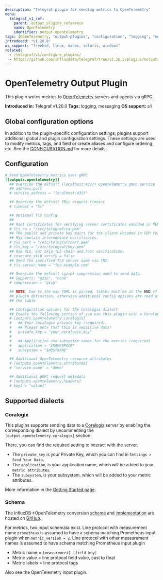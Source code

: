 ```yaml
---
description: "Telegraf plugin for sending metrics to OpenTelemetry"
menu:
  telegraf_v1_ref:
    parent: output_plugins_reference
    name: OpenTelemetry
    identifier: output-opentelemetry
tags: [OpenTelemetry, "output-plugins", "configuration", "logging", "messaging"]
introduced: "v1.20.0"
os_support: "freebsd, linux, macos, solaris, windows"
related:
  - /telegraf/v1/configure_plugins/
  - https://github.com/influxdata/telegraf/tree/v1.36.2/plugins/outputs/opentelemetry/README.md, OpenTelemetry Plugin Source
---
```


# OpenTelemetry Output Plugin

This plugin writes metrics to [OpenTelemetry](https://opentelemetry.io) servers and agents
via gRPC.

**Introduced in:** Telegraf v1.20.0
**Tags:** logging, messaging
**OS support:** all

[opentelemetry]: https://opentelemetry.io

## Global configuration options <!-- @/docs/includes/plugin_config.md -->

In addition to the plugin-specific configuration settings, plugins support
additional global and plugin configuration settings. These settings are used to
modify metrics, tags, and field or create aliases and configure ordering, etc.
See the [CONFIGURATION.md](/telegraf/v1/configuration/#plugins) for more details.

[CONFIGURATION.md]: ../../../docs/CONFIGURATION.md#plugins

## Configuration

```toml @sample.conf
# Send OpenTelemetry metrics over gRPC
[[outputs.opentelemetry]]
  ## Override the default (localhost:4317) OpenTelemetry gRPC service
  ## address:port
  # service_address = "localhost:4317"

  ## Override the default (5s) request timeout
  # timeout = "5s"

  ## Optional TLS Config.
  ##
  ## Root certificates for verifying server certificates encoded in PEM format.
  # tls_ca = "/etc/telegraf/ca.pem"
  ## The public and private key pairs for the client encoded in PEM format.
  ## May contain intermediate certificates.
  # tls_cert = "/etc/telegraf/cert.pem"
  # tls_key = "/etc/telegraf/key.pem"
  ## Use TLS, but skip TLS chain and host verification.
  # insecure_skip_verify = false
  ## Send the specified TLS server name via SNI.
  # tls_server_name = "foo.example.com"

  ## Override the default (gzip) compression used to send data.
  ## Supports: "gzip", "none"
  # compression = "gzip"

  ## NOTE: Due to the way TOML is parsed, tables must be at the END of the
  ## plugin definition, otherwise additional config options are read as part of
  ## the table

  ## Configuration options for the Coralogix dialect
  ## Enable the following section of you use this plugin with a Coralogix endpoint
  # [outputs.opentelemetry.coralogix]
  #   ## Your Coralogix private key (required).
  #   ## Please note that this is sensitive data!
  #   private_key = "your_coralogix_key"
  #
  #   ## Application and subsystem names for the metrics (required)
  #   application = "$NAMESPACE"
  #   subsystem = "$HOSTNAME"

  ## Additional OpenTelemetry resource attributes
  # [outputs.opentelemetry.attributes]
  # "service.name" = "demo"

  ## Additional gRPC request metadata
  # [outputs.opentelemetry.headers]
  # key1 = "value1"
```

## Supported dialects

### Coralogix

This plugins supports sending data to a [Coralogix](https://coralogix.com)
server by enabling the corresponding dialect by uncommenting
the `[output.opentelemetry.coralogix]` section.

There, you can find the required setting to interact with the server.

- The `private_key` is your Private Key, which you can find in
  `Settings > Send Your Data`.
- The `application`, is your application name, which will be added to your
  `metric attributes`.
- The `subsystem`, is your subsystem, which will be added to your metric
  attributes.

More information in the
[Getting Started page](https://coralogix.com/docs/guide-first-steps-coralogix/).

### Schema

The InfluxDB->OpenTelemetry conversion [schema](https://github.com/influxdata/influxdb-observability/blob/main/docs/index.md) and [implementation](https://github.com/influxdata/influxdb-observability/tree/main/influx2otel) are
hosted on [GitHub](https://github.com/influxdata/influxdb-observability).

For metrics, two input schemata exist.  Line protocol with measurement name
`prometheus` is assumed to have a schema matching Prometheus input
plugin when `metric_version = 2`.  Line
protocol with other measurement names is assumed to have schema matching
Prometheus input plugin
- Metric name = `[measurement]_[field key]`
- Metric value = line protocol field value, cast to float
- Metric labels = line protocol tags

Also see the OpenTelemetry input plugin.

[schema]: https://github.com/influxdata/influxdb-observability/blob/main/docs/index.md
[implementation]: https://github.com/influxdata/influxdb-observability/tree/main/influx2otel
[repo]: https://github.com/influxdata/influxdb-observability
